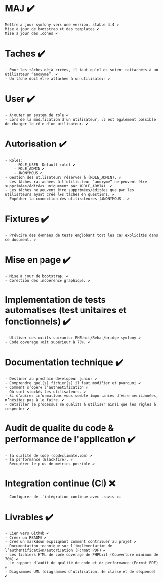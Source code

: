# MAJ :heavy_check_mark:
    Mettre a jour symfony vers une version, stable 4.4 ✔
    Mise à jour de bootstrap et des templates ✔
    Mise a jour des icones ✔


# Taches :heavy_check_mark:
    - Pour les tâches déjà créées, il faut qu’elles soient rattachées à un utilisateur “anonyme”. ✔
    - Un tâche doit être attachée à un utilisateur ✔


# User :heavy_check_mark:
    - Ajouter un system de role ✔
    - Lors de la modification d’un utilisateur, il est également possible de changer le rôle d’un utilisateur. ✔


# Autorisation :heavy_check_mark:
    - Roles:
        - ROLE_USER (Default role) ✔
        - ROLE_ADMIN ✔
        - ANONYMOUS ✔
    - Gestion des utilisateurs réserver à (ROLE_ADMIN). ✔
    - Les tâches rattachées à l’utilisateur “anonyme” ne peuvent être supprimées/éditées uniquement par (ROLE_ADMIN). ✔
    - Les tâches ne peuvent être supprimées/éditées que par les utilisateurs ayant créé les tâches en questions. ✔
    - Empécher la connection des utilisateures (ANONYMOUS). ✔
   

# Fixtures :heavy_check_mark:
    - Prévoire des données de tests emglobant tout les cas explicités dans ce document. ✔


# Mise en page :heavy_check_mark:
    - Mise à jour de bootstrap. ✔
    - Corection des incoérence graphique. ✔


# Implementation de tests automatises (test unitaires et fonctionnels) :heavy_check_mark:
    - Utiliser ces outils suivants: PHPUnit/Behat/bridge symfony ✔
    - Code coverage soit supérieur à 70%. ✔


# Documentation technique :heavy_check_mark:
    - Destiner au prochain dévelopeur junior ✔
    - Comprendre quel(s) fichier(s) il faut modifier et pourquoi ✔
    - Comment s’opère l’authentification ✔
    - Où sont stockés les utilisateurs. ✔
    - Si d’autres informations vous semble importantes d’être mentionnées, n’hésitez pas à le faire. ✔
    - détailler le processus de qualité à utiliser ainsi que les règles à respecter ✔


# Audit de qualite du code & performance de l'application :heavy_check_mark:
    - la qualité de code (codeclimate.com) ✔
    - la performance (Blackfire). ✔
    - Récupérer le plus de metrics possible ✔


# Integration continue (CI) :x:
    - Configurer de l'intégration continue avec travis-ci


# Livrables :heavy_check_mark:
    - Lien vers Github ✔
    - Créer un README ✔
    - Créé un markdown expliquant comment contribuer au projet ✔
    - Documentation technique sur l’implémentation de l’authentification/autorisation (Format PDF) ✔
    - Les fichiers HTML de code coverage de PHPUnit (Couverture minimum de 70%) ✔
    - Le rapport d’audit de qualité de code et de performance (Format PDF) ✔
    - Diagrammes UML (diagrammes d’utilisation, de classe et de séquence) ✔